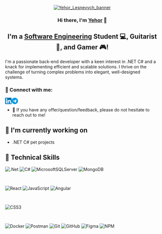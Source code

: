 <p align="center">
  <a href="https://www.linkedin.com/in/yehor-lesnevych-130640158/" target="_blank" rel="noreferrer"><img src="https://github.com/YehorLesnev/YehorLesnev/assets/135259671/3e8a6be5-be49-4d18-b023-a2f84c525f86" alt="Yehor_Lesnevych_banner"></a>
</p>

<h3 align="center">
Hi there, I'm <a href="https://github.com/YehorLesnev" target="_blank" rel="noreferrer">Yehor</a> 👋
</h3>

<h2 align="center">
I'm a <a href="https://lpnu.ua/en/sd" target="_blank" rel="noreferrer">Software Engineering</a> Student 💻, Guitarist 🎵, and Gamer 🎮!
</h2> 

I'm a passionate back-end developer with a keen interest in .NET C# and a knack for implementing efficient and scalable solutions. I thrive on the challenge of turning complex problems into elegant, well-designed systems.

### 🤝 Connect with me:

<a href="https://linkedin.com/in/yehor-lesnevych-130640158"><img align="left" src="https://raw.githubusercontent.com/YehorLesnev/YehorLesnev/main/images/linkedin.svg" alt="Yehor Lesnevych | LinkedIn" width="21px"/></a>
<a href="https://t.me/kebbabb"><img align="left" src="https://raw.githubusercontent.com/YehorLesnev/YehorLesnev/main/images/telegram.png" alt="Yehor Lesnevych | Telegram" width="21px"/></a>
</br>
- 💬 If you have any offer/question/feedback, please do not hesitate to reach out to me!

## 🔭 I'm currently working on

- .NET C# pet projects

## 💼 Technical Skills

![.Net](https://img.shields.io/badge/.NET-5C2D91?style=for-the-badge&logo=.net&logoColor=white)
![C#](https://img.shields.io/badge/c%23-%23239120.svg?style=for-the-badge&logo=csharp&logoColor=white)
![MicrosoftSQLServer](https://img.shields.io/badge/Microsoft%20SQL%20Server-CC2927?style=for-the-badge&logo=microsoft%20sql%20server&logoColor=white)
![MongoDB](https://img.shields.io/badge/MongoDB-%234ea94b.svg?style=for-the-badge&logo=mongodb&logoColor=white)

</br>

![React](https://img.shields.io/badge/react-%2320232a.svg?style=for-the-badge&logo=react&logoColor=%2361DAFB)
![JavaScript](https://img.shields.io/badge/javascript-%23323330.svg?style=for-the-badge&logo=javascript&logoColor=%23F7DF1E)
![Angular](https://img.shields.io/badge/angular-%23DD0031.svg?style=for-the-badge&logo=angular&logoColor=white)

</br>

![CSS3](https://img.shields.io/badge/css3-%231572B6.svg?style=for-the-badge&logo=css3&logoColor=white)

</br>

![Docker](https://img.shields.io/badge/docker-%230db7ed.svg?style=for-the-badge&logo=docker&logoColor=white)
![Postman](https://img.shields.io/badge/Postman-FF6C37?style=for-the-badge&logo=postman&logoColor=white)
![Git](https://img.shields.io/badge/git-%23F05033.svg?style=for-the-badge&logo=git&logoColor=white)
![GitHub](https://img.shields.io/badge/github-%23121011.svg?style=for-the-badge&logo=github&logoColor=white)
![Figma](https://img.shields.io/badge/figma-%23F24E1E.svg?style=for-the-badge&logo=figma&logoColor=white)
![NPM](https://img.shields.io/badge/NPM-%23000000.svg?style=for-the-badge&logo=npm&logoColor=white)
